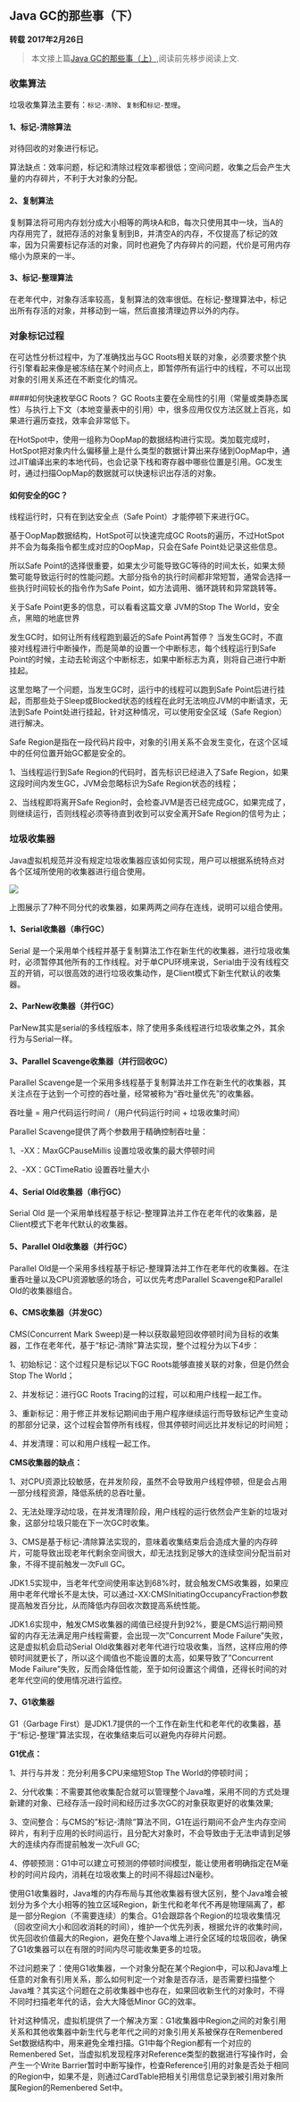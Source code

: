 ## Java GC的那些事（下）
**转载** **2017年2月26日**
>本文接上篇[Java GC的那些事（上）](http://funga.cn/post/Java%20GC%E7%9A%84%E9%82%A3%E4%BA%9B%E4%BA%8B%EF%BC%88%E4%B8%8A%EF%BC%89-2017%E5%B9%B42%E6%9C%8825%E6%97%A5.html),阅读前先移步阅读上文.

### 收集算法

垃圾收集算法主要有：`标记-清除`、`复制`和`标记-整理`。

#### 1、标记-清除算法
对待回收的对象进行标记。

算法缺点：效率问题，标记和清除过程效率都很低；空间问题，收集之后会产生大量的内存碎片，不利于大对象的分配。

#### 2、复制算法

复制算法将可用内存划分成大小相等的两块A和B，每次只使用其中一块，当A的内存用完了，就把存活的对象复制到B，并清空A的内存，不仅提高了标记的效率，因为只需要标记存活的对象，同时也避免了内存碎片的问题，代价是可用内存缩小为原来的一半。

#### 3、标记-整理算法
在老年代中，对象存活率较高，复制算法的效率很低。在标记-整理算法中，标记出所有存活的对象，并移动到一端，然后直接清理边界以外的内存。

### 对象标记过程

在可达性分析过程中，为了准确找出与GC Roots相关联的对象，必须要求整个执行引擎看起来像是被冻结在某个时间点上，即暂停所有运行中的线程，不可以出现对象的引用关系还在不断变化的情况。

####如何快速枚举GC Roots？
GC Roots主要在全局性的引用（常量或类静态属性）与执行上下文（本地变量表中的引用）中，很多应用仅仅方法区就上百兆，如果进行遍历查找，效率会非常低下。

在HotSpot中，使用一组称为OopMap的数据结构进行实现。类加载完成时，HotSpot把对象内什么偏移量上是什么类型的数据计算出来存储到OopMap中，通过JIT编译出来的本地代码，也会记录下栈和寄存器中哪些位置是引用。GC发生时，通过扫描OopMap的数据就可以快速标识出存活的对象。

#### 如何安全的GC？
线程运行时，只有在到达安全点（Safe Point）才能停顿下来进行GC。

基于OopMap数据结构，HotSpot可以快速完成GC Roots的遍历，不过HotSpot并不会为每条指令都生成对应的OopMap，只会在Safe Point处记录这些信息。

所以Safe Point的选择很重要，如果太少可能导致GC等待的时间太长，如果太频繁可能导致运行时的性能问题。大部分指令的执行时间都非常短暂，通常会选择一些执行时间较长的指令作为Safe Point，如方法调用、循环跳转和异常跳转等。

关于Safe Point更多的信息，可以看看这篇文章 JVM的Stop The World，安全点，黑暗的地底世界

发生GC时，如何让所有线程跑到最近的Safe Point再暂停？
当发生GC时，不直接对线程进行中断操作，而是简单的设置一个中断标志，每个线程运行到Safe Point的时候，主动去轮询这个中断标志，如果中断标志为真，则将自己进行中断挂起。

这里忽略了一个问题，当发生GC时，运行中的线程可以跑到Safe Point后进行挂起，而那些处于Sleep或Blocked状态的线程在此时无法响应JVM的中断请求，无法到Safe Point处进行挂起，针对这种情况，可以使用安全区域（Safe Region）进行解决。

Safe Region是指在一段代码片段中，对象的引用关系不会发生变化，在这个区域中的任何位置开始GC都是安全的。

1、当线程运行到Safe Region的代码时，首先标识已经进入了Safe Region，如果这段时间内发生GC，JVM会忽略标识为Safe Region状态的线程；

2、当线程即将离开Safe Region时，会检查JVM是否已经完成GC，如果完成了，则继续运行，否则线程必须等待直到收到可以安全离开Safe Region的信号为止；

### 垃圾收集器

Java虚拟机规范并没有规定垃圾收集器应该如何实现，用户可以根据系统特点对各个区域所使用的收集器进行组合使用。

![](../static/image/java_gc_03.png)

上图展示了7种不同分代的收集器，如果两两之间存在连线，说明可以组合使用。

#### 1、Serial收集器（串行GC）

Serial 是一个采用单个线程并基于复制算法工作在新生代的收集器，进行垃圾收集时，必须暂停其他所有的工作线程。对于单CPU环境来说，Serial由于没有线程交互的开销，可以很高效的进行垃圾收集动作，是Client模式下新生代默认的收集器。

#### 2、ParNew收集器（并行GC）
ParNew其实是serial的多线程版本，除了使用多条线程进行垃圾收集之外，其余行为与Serial一样。

#### 3、Parallel Scavenge收集器（并行回收GC）
Parallel Scavenge是一个采用多线程基于复制算法并工作在新生代的收集器，其关注点在于达到一个可控的吞吐量，经常被称为“吞吐量优先”的收集器。

吞吐量 = 用户代码运行时间 /（用户代码运行时间 + 垃圾收集时间）

Parallel Scavenge提供了两个参数用于精确控制吞吐量：

1、-XX：MaxGCPauseMillis 设置垃圾收集的最大停顿时间

2、-XX：GCTimeRatio 设置吞吐量大小

#### 4、Serial Old收集器（串行GC）

Serial Old 是一个采用单线程基于标记-整理算法并工作在老年代的收集器，是Client模式下老年代默认的收集器。

#### 5、Parallel Old收集器（并行GC）

Parallel Old是一个采用多线程基于标记-整理算法并工作在老年代的收集器。在注重吞吐量以及CPU资源敏感的场合，可以优先考虑Parallel Scavenge和Parallel Old的收集器组合。

#### 6、CMS收集器（并发GC）

CMS(Concurrent Mark Sweep)是一种以获取最短回收停顿时间为目标的收集器，工作在老年代，基于“标记-清除”算法实现，整个过程分为以下4步：

1、初始标记：这个过程只是标记以下GC Roots能够直接关联的对象，但是仍然会Stop The World；

2、并发标记：进行GC Roots Tracing的过程，可以和用户线程一起工作。

3、重新标记：用于修正并发标记期间由于用户程序继续运行而导致标记产生变动的那部分记录，这个过程会暂停所有线程，但其停顿时间远比并发标记的时间短；

4、并发清理：可以和用户线程一起工作。

**CMS收集器的缺点：**

1、对CPU资源比较敏感，在并发阶段，虽然不会导致用户线程停顿，但是会占用一部分线程资源，降低系统的总吞吐量。

2、无法处理浮动垃圾，在并发清理阶段，用户线程的运行依然会产生新的垃圾对象，这部分垃圾只能在下一次GC时收集。

3、CMS是基于标记-清除算法实现的，意味着收集结束后会造成大量的内存碎片，可能导致出现老年代剩余空间很大，却无法找到足够大的连续空间分配当前对象，不得不提前触发一次Full GC。

JDK1.5实现中，当老年代空间使用率达到68%时，就会触发CMS收集器，如果应用中老年代增长不是太快，可以通过-XX:CMSInitiatingOccupancyFraction参数提高触发百分比，从而降低内存回收次数提高系统性能。

JDK1.6实现中，触发CMS收集器的阈值已经提升到92%，要是CMS运行期间预留的内存无法满足用户线程需要，会出现一次”Concurrent Mode Failure”失败，这是虚拟机会启动Serial Old收集器对老年代进行垃圾收集，当然，这样应用的停顿时间就更长了，所以这个阈值也不能设置的太高，如果导致了”Concurrent Mode Failure”失败，反而会降低性能，至于如何设置这个阈值，还得长时间的对老年代空间的使用情况进行监控。

#### 7、G1收集器

G1（Garbage First）是JDK1.7提供的一个工作在新生代和老年代的收集器，基于“标记-整理”算法实现，在收集结束后可以避免内存碎片问题。

**G1优点：**

1、并行与并发：充分利用多CPU来缩短Stop The World的停顿时间；

2、分代收集：不需要其他收集配合就可以管理整个Java堆，采用不同的方式处理新建的对象、已经存活一段时间和经历过多次GC的对象获取更好的收集效果;

3、空间整合：与CMS的”标记-清除”算法不同，G1在运行期间不会产生内存空间碎片，有利于应用的长时间运行，且分配大对象时，不会导致由于无法申请到足够大的连续内存而提前触发一次Full GC;

4、停顿预测：G1中可以建立可预测的停顿时间模型，能让使用者明确指定在M毫秒的时间片段内，消耗在垃圾收集上的时间不得超过N毫秒。

使用G1收集器时，Java堆的内存布局与其他收集器有很大区别，整个Java堆会被划分为多个大小相等的独立区域Region，新生代和老年代不再是物理隔离了，都是一部分Region（不需要连续）的集合。G1会跟踪各个Region的垃圾收集情况（回收空间大小和回收消耗的时间），维护一个优先列表，根据允许的收集时间，优先回收价值最大的Region，避免在整个Java堆上进行全区域的垃圾回收，确保了G1收集器可以在有限的时间内尽可能收集更多的垃圾。

不过问题来了：使用G1收集器，一个对象分配在某个Region中，可以和Java堆上任意的对象有引用关系，那么如何判定一个对象是否存活，是否需要扫描整个Java堆？其实这个问题在之前收集器中也存在，如果回收新生代的对象时，不得不同时扫描老年代的话，会大大降低Minor GC的效率。

针对这种情况，虚拟机提供了一个解决方案：G1收集器中Region之间的对象引用关系和其他收集器中新生代与老年代之间的对象引用关系被保存在Remenbered Set数据结构中，用来避免全堆扫描。G1中每个Region都有一个对应的Remenbered Set，当虚拟机发现程序对Reference类型的数据进行写操作时，会产生一个Write Barrier暂时中断写操作，检查Reference引用的对象是否处于相同的Region中，如果不是，则通过CardTable把相关引用信息记录到被引用对象所属Region的Remenbered Set中。